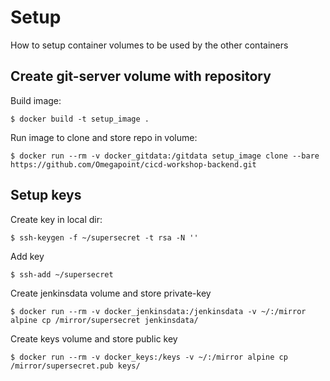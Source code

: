 # Setup
How to setup container volumes to be used by the other containers

## Create git-server volume with repository

Build image:

	$ docker build -t setup_image .
	
Run image to clone and store repo in volume:

	$ docker run --rm -v docker_gitdata:/gitdata setup_image clone --bare https://github.com/Omegapoint/cicd-workshop-backend.git
	
## Setup keys

Create key in local dir:
    
    $ ssh-keygen -f ~/supersecret -t rsa -N ''
    
Add key

    $ ssh-add ~/supersecret
    
Create jenkinsdata volume and store private-key

    $ docker run --rm -v docker_jenkinsdata:/jenkinsdata -v ~/:/mirror alpine cp /mirror/supersecret jenkinsdata/

Create keys volume and store public key

    $ docker run --rm -v docker_keys:/keys -v ~/:/mirror alpine cp /mirror/supersecret.pub keys/